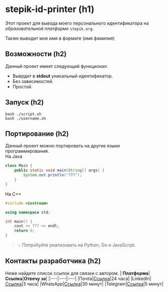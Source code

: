 # stepik-id-printer (h1)
Этот проект для вывода моего персонального идентификатора на *образовательной платформе* `stepik.org`.

Также выводит мое имя в формате (имя фамилия)
## Возможности (h2)
Данный проект имеет следующий функционал.
- Выврдит в **stdout** уникальный идентификатор.
- Без зависимостей.
- Простой.
## Запуск (h2)
```shell
bash ./script.sh
bash ./username.sh
```
## Портирование (h2)
Данный проект можно портировать на другие языки программирования.\
На Java
```java
class Main {
    public static void main(String[] args) {
        System.out.println("777");
    }
}
```
На С++
```c++
#include <iostream>

using namespace std;

int main() {
    cout << 777 << endl;
    return 0;
}
```
> 💡 Попробуйте реализовать на Python, Go и JavaScript.
## Контакты разработчика (h2)
Ниже найдите список ссылок для связки с автором.
| **Платформа**|**Ссылка**|**Отвечу за**|
|:---|:---|:---|
|Почта|[Ссылка](#)|24 часа|
|LinkedIn|[Ссылка](#)|3 часа|
|WhatsApp|[Ссылка](#)|30 минут|
|Telegram|[Ссылка](#)|5 минут|